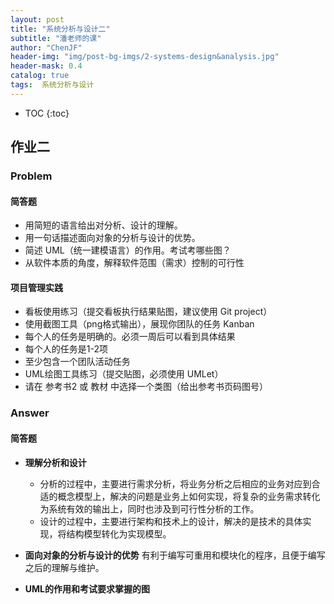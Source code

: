 ```yaml
---  
layout: post  
title: "系统分析与设计二"  
subtitle: "潘老师的课"  
author: "ChenJF"  
header-img: "img/post-bg-imgs/2-systems-design&analysis.jpg"  
header-mask: 0.4  
catalog: true
tags:  系统分析与设计
---
```


* TOC
{:toc}

## 作业二
### Problem
#### **简答题**
 * 用简短的语言给出对分析、设计的理解。
 * 用一句话描述面向对象的分析与设计的优势。
 * 简述 UML（统一建模语言）的作用。考试考哪些图？
 * 从软件本质的角度，解释软件范围（需求）控制的可行性

#### **项目管理实践**
 * 看板使用练习（提交看板执行结果贴图，建议使用 Git project）
 * 使用截图工具（png格式输出），展现你团队的任务 Kanban
 * 每个人的任务是明确的。必须一周后可以看到具体结果
 * 每个人的任务是1-2项
 * 至少包含一个团队活动任务
 * UML绘图工具练习（提交贴图，必须使用 UMLet）
 * 请在 参考书2 或 教材 中选择一个类图（给出参考书页码图号）
 
### Answer
#### **简答题**
 * **理解分析和设计**

   * 分析的过程中，主要进行需求分析，将业务分析之后相应的业务对应到合适的概念模型上，解决的问题是业务上如何实现，将复杂的业务需求转化为系统有效的输出上，同时也涉及到可行性分析的工作。
   * 设计的过程中，主要进行架构和技术上的设计，解决的是技术的具体实现，将结构模型转化为实现模型。

 * **面向对象的分析与设计的优势**
   有利于编写可重用和模块化的程序，且便于编写之后的理解与维护。 

 * **UML的作用和考试要求掌握的图**